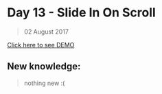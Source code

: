 # Day 13 - Slide In On Scroll
> 02 August 2017

[Click here to see DEMO](https://noeemi.github.io/JavaScript30/Day13-SlideInOnScroll/)

## New  knowledge:
> nothing new :(
